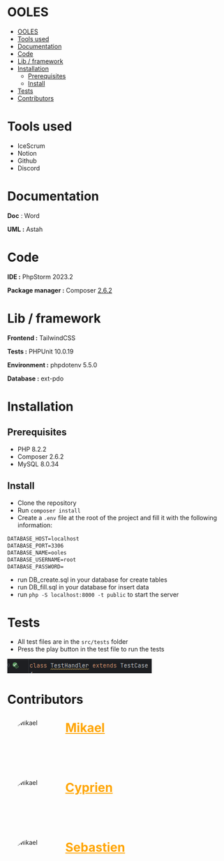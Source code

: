 # OOLES

<!-- TOC -->
* [OOLES](#ooles)
* [Tools used](#tools-used)
* [Documentation](#documentation)
* [Code](#code)
* [Lib / framework](#lib--framework)
* [Installation](#installation)
  * [Prerequisites](#prerequisites)
  * [Install](#install)
* [Tests](#tests)
* [Contributors](#contributors)
<!-- TOC -->

# Tools used

- IceScrum
- Notion
- Github
- Discord

# Documentation

**Doc** : Word

**UML :** Astah

# Code

**IDE :** PhpStorm 2023.2

**Package manager :** Composer [2.6.2](https://getcomposer.org/download/)

# Lib / framework

**Frontend :** TailwindCSS

**Tests :** PHPUnit 10.0.19

**Environment :** phpdotenv 5.5.0

**Database :** ext-pdo

# Installation

## Prerequisites

- PHP 8.2.2
- Composer 2.6.2
- MySQL 8.0.34

## Install

- Clone the repository
- Run `composer install`
- Create a `.env` file at the root of the project and fill it with the following information:

```
DATABASE_HOST=localhost
DATABASE_PORT=3306
DATABASE_NAME=ooles
DATABASE_USERNAME=root
DATABASE_PASSWORD=
```

- run DB_create.sql in your database for create tables
- run DB_fill.sql in your database for insert data
- run `php -S localhost:8000 -t public` to start the server

# Tests

- All test files are in the `src/tests` folder
- Press the play button in the test file to run the tests

![img.png](doc/testExemple.png)

# Contributors

<div style="display: flex">
<img alt="Mikael" height="100" style="border-radius: 50%; margin: 10px;" src="https://avatars.githubusercontent.com/u/142777949?v=4" width="100"/>
<a href="https://github.com/JuilletMikael" style="color: orange"><h1 style="margin: 13px">Mikael</h1></a>
</div>
<br>
<div style="display: flex">
<img alt="Mikael" height="100" style="border-radius: 50%; margin: 10px;" src="https://avatars.githubusercontent.com/u/61788240?v=4" width="100"/>
<a href="https://github.com/Cyprien-png" style="color: orange"><h1 style="margin: 13px">Cyprien</h1></a>
</div>
<br>
<div style="display: flex">
<img alt="Mikael" height="100" style="border-radius: 50%; margin: 10px;" src="https://avatars.githubusercontent.com/u/87908481?v=4" width="100"/>
<a href="https://github.com/Sebastien-Moraz" style="color: orange"><h1 style="margin: 13px">Sebastien</h1></a>
</div>
